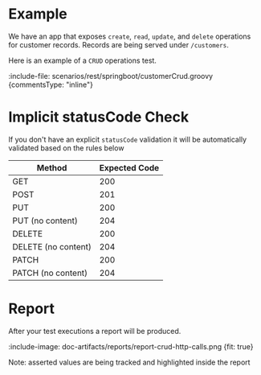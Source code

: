 # Example

We have an app that exposes `create`, `read`, `update`, and `delete` operations for customer records. Records are being served 
under `/customers`.

Here is an example of a `CRUD` operations test.

:include-file: scenarios/rest/springboot/customerCrud.groovy {commentsType: "inline"}

# Implicit statusCode Check 

If you don't have an explicit `statusCode` validation it will be automatically validated based on the rules below 

| Method             | Expected Code |
| ------------------ |---------------|
| GET                | 200           |
| POST               | 201           |
| PUT                | 200           |
| PUT (no content)   | 204           |
| DELETE             | 200           |
| DELETE (no content)| 204           |
| PATCH              | 200           |
| PATCH (no content) | 204           |

# Report

After your test executions a report will be produced.

:include-image: doc-artifacts/reports/report-crud-http-calls.png {fit: true}

Note: asserted values are being tracked and highlighted inside the report 

